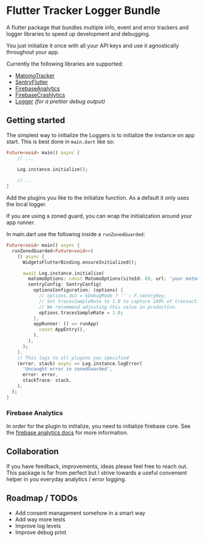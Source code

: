 # Flutter Tracker Logger Bundle

A flutter package that bundles multiple info, event and error trackers and logger libraries to speed up development and debugging.

You just initialize it once with all your API keys and use it agnostically throughout your app.

Currently the following libraries are supported:

- [MatomoTracker](https://pub.dev/packages/matomo_tracker)
- [SentryFlutter](https://pub.dev/packages/sentry_flutter)
- [FirebaseAnalytics](https://pub.dev/packages/firebase_analytics)
- [FirebaseCrashlytics](https://pub.dev/packages/firebase_crashlytics)
- [Logger](https://pub.dev/packages/logger) *(for a prettier debug output)*

## Getting started

The simplest way to initialize the Loggers is to initialize the instance on app start. This is best done in `main.dart` like so:

```dart
Future<void> main() async {
    // ...

    Log.instance.initialize();
    
    // ...
}
```

Add the plugins you like to the initialize function. As a default it only uses the local logger.

If you are using a zoned guard, you can wrap the initialization around your app runner.

In main.dart use the following inside a `runZonedGuarded`:

```dart
Future<void> main() async {
  runZonedGuarded<Future<void>>(
    () async {
      WidgetsFlutterBinding.ensureInitialized();

      await Log.instance.initialize(
        matomoOptions: const MatomoOptions(siteId: 69, url: 'your matomo url'),
        sentryConfig: SentryConfig(
          optionsConfiguration: (options) {
            // options.dsn = kDebugMode ? '' : F.sentryKey;
            // Set tracesSampleRate to 1.0 to capture 100% of transactions for performance monitoring.
            // We recommend adjusting this value in production.
            options.tracesSampleRate = 1.0;
          },
          appRunner: () => runApp(
            const AppEntry(),
          ),
        ),
      );
    },
    // This logs to all plugins you specified
    (error, stack) async => Log.instance.logError(
      'Uncaught error in zonedGuarded',
      error: error,
      stackTrace: stack,
    ),
  );
}
```

### Firebase Analytics

In order for the plugin to initialize, you need to initialize firebase core. See the [firebase analytics docs](https://firebase.google.com/docs/analytics/get-started?platform=flutter) for more information.

## Collaboration

If you have feedback, improvements, ideas please feel free to reach out. This package is far from perfect but I strive towards a useful convenient helper in you everyday analytics / error logging.

## Roadmap / TODOs

- Add consent management somehow in a smart way
- Add way more tests
- Improve log levels
- Improve debug print

